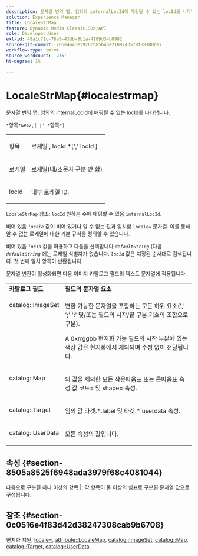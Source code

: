 ```yaml
---
description: 문자열 번역 맵. 임의의 internalLocId에 매핑될 수 있는 locId를 나타냅니다.
solution: Experience Manager
title: LocaleStrMap
feature: Dynamic Media Classic,SDK/API
role: Developer,User
exl-id: 48a1c71c-78a9-43db-8b1a-4189d34b0982
source-git-commit: 206e4643e3926cb85b4be2189743578f88180be7
workflow-type: tm+mt
source-wordcount: '235'
ht-degree: 1%

---
```


# LocaleStrMap{#localestrmap}

문자열 번역 맵. 임의의 internalLocId에 매핑될 수 있는 locId를 나타냅니다.

`*`항목`*&#42;['|' *`항목`*]`

<table id="simpletable_26A9A6904C85459F89DCDD98C14139CA"> 
 <tr class="strow"> 
  <td class="stentry"> <p> <span class="varname"> 항목 </span> </p> </td> 
  <td class="stentry"> <p> <span class="varname"> 로케일 </span>, <span class="varname"> locId </span>*[',' <span class="varname"> locId </span>] </p> </td> 
 </tr> 
 <tr class="strow"> 
  <td class="stentry"> <p> <span class="varname"> 로케일 </span> </p> </td> 
  <td class="stentry"> <p>로케일(대/소문자 구분 안 함) </p> </td> 
 </tr> 
 <tr class="strow"> 
  <td class="stentry"> <p> <span class="varname"> locId </span> </p> </td> 
  <td class="stentry"> <p>내부 로케일 ID. </p> </td> 
 </tr> 
</table>

`LocaleStrMap` 참조: `locId` 원하는 수에 매핑할 수 있음 `internalLocId`.

비어 있음 *`locale`* 값이 비어 있거나 알 수 없는 값과 일치함 `locale=` 문자열. 이를 통해 알 수 없는 로케일에 대한 기본 규칙을 정의할 수 있습니다.

비어 있음 *`locId`* 값을 허용하고 다음을 선택합니다 *`defaultString`* (다음 *`defaultString`* 에는 로케일 식별자가 없습니다. *`locId`* 값은 지정된 순서대로 검색됩니다. 첫 번째 일치 항목이 반환됩니다.

문자열 변환이 활성화되면 다음 이미지 카탈로그 필드의 텍스트 문자열에 적용됩니다.

<table id="table_EE0321F9890B45CA8C364178F5100D40"> 
 <tbody> 
  <tr valign="top"> 
   <td> <b>카탈로그 필드</b> </td> 
   <td> <b>필드의 문자열 요소</b> </td> 
  </tr> 
  <tr valign="top"> 
   <td> <p> <span class="codeph"> catalog::ImageSet </span> </p> </td> 
   <td> <p>변환 가능한 문자열을 포함하는 모든 하위 요소(',' ';' ':' 및/또는 필드의 시작/끝 구분 기호의 조합으로 구분). </p> <p>A <span class="codeph"> 0xrrggbb </span> 현지화 가능 필드의 시작 부분에 있는 색상 값은 현지화에서 제외되며 수정 없이 전달됩니다. </p> </td> 
  </tr> 
  <tr valign="top"> 
   <td> <p> <span class="codeph"> catalog::Map </span> </p> </td> 
   <td> <p>의 값을 제외한 모든 작은따옴표 또는 큰따옴표 속성 값 <span class="codeph"> 코드= </span> 및 <span class="codeph"> shape= </span> 속성. </p> </td> 
  </tr> 
  <tr valign="top"> 
   <td> <p> <span class="codeph"> catalog::Target </span> </p> </td> 
   <td> <p>임의 값 <span class="filepath"> 타겟.*.label </span> 및 <span class="filepath"> 타겟.*.userdata </span> 속성. </p> </td> 
  </tr> 
  <tr valign="top"> 
   <td> <p> <span class="codeph"> catalog::UserData </span> </p> </td> 
   <td> <p>모든 속성의 값입니다. </p> </td> 
  </tr> 
 </tbody> 
</table>

## 속성 {#section-8505a8525f6948ada3979f68c4081044}

다음으로 구분된 하나 이상의 항목 |: 각 항목이 둘 이상의 쉼표로 구분된 문자열 값으로 구성됩니다.

## 참조 {#section-0c0516e4f83d42d38247308cab9b6708}

현지화 지원, [locale=](../../../../../is-api/http-ref/image-serving-api-ref/c-http-protocol-reference/c-command-reference/r-locale.md#reference-8a846b2fbc004a12821b956ed3b25cfb), [attribute::LocaleMap](../../../../../is-api/image-catalog/image-serving-api-ref/c-image-catalog-reference/c-attributes-reference/r-localemap.md#reference-49bbf598f8ea47c3a563755cef306318), [catalog::ImageSet](/help/aem-is-ir-api/is-api/image-catalog/image-serving-api-ref/c-image-catalog-reference/c-image-svg-data-reference/c-image-data-reference/r-imageset-cat.md), [catalog::Map](/help/aem-is-ir-api/is-api/image-catalog/image-serving-api-ref/c-image-catalog-reference/c-image-svg-data-reference/c-image-data-reference/r-map-cat.md), [catalog::Target](/help/aem-is-ir-api/is-api/image-catalog/image-serving-api-ref/c-image-catalog-reference/c-image-svg-data-reference/c-image-data-reference/r-targets-cat.md), [catalog::UserData](/help/aem-is-ir-api/is-api/image-catalog/image-serving-api-ref/c-image-catalog-reference/c-image-svg-data-reference/c-image-data-reference/r-userdata-cat.md)
